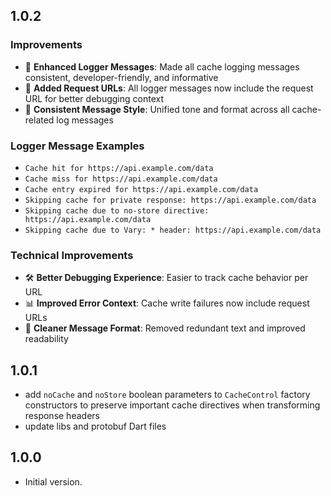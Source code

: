 ## 1.0.2

### Improvements
- 📝 **Enhanced Logger Messages**: Made all cache logging messages consistent, developer-friendly, and informative
- 🔗 **Added Request URLs**: All logger messages now include the request URL for better debugging context
- 🎯 **Consistent Message Style**: Unified tone and format across all cache-related log messages

### Logger Message Examples
- `Cache hit for https://api.example.com/data`
- `Cache miss for https://api.example.com/data`
- `Cache entry expired for https://api.example.com/data`
- `Skipping cache for private response: https://api.example.com/data`
- `Skipping cache due to no-store directive: https://api.example.com/data`
- `Skipping cache due to Vary: * header: https://api.example.com/data`

### Technical Improvements
- 🛠️ **Better Debugging Experience**: Easier to track cache behavior per URL
- 📊 **Improved Error Context**: Cache write failures now include request URLs
- 🎨 **Cleaner Message Format**: Removed redundant text and improved readability

## 1.0.1

- add `noCache` and `noStore` boolean parameters to `CacheControl` factory constructors to preserve important cache directives when transforming response headers
- update libs and protobuf Dart files

## 1.0.0

- Initial version.
